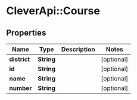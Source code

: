 # CleverApi::Course

## Properties
Name | Type | Description | Notes
------------ | ------------- | ------------- | -------------
**district** | **String** |  | [optional] 
**id** | **String** |  | [optional] 
**name** | **String** |  | [optional] 
**number** | **String** |  | [optional] 

